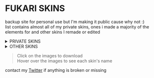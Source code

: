 # FUKARI SKINS
backup site for personal use but I'm making it public cause why not :) \
‎
list contains almost all of my private skins, ones i made a majority of the elements for and other skins I remade or edited

<details><summary>PRIVATE SKINS</sub></summary>
<p>
  
[![fukari](https://cdn.discordapp.com/attachments/748293859057991794/1184864133397614662/screenshot036.jpg "Download fukari")](https://cdn.discordapp.com/attachments/1184844604810481726/1184847282617712660/fukari.osk)

[![fukari default](https://cdn.discordapp.com/attachments/748293859057991794/1184864242663440434/screenshot037.jpg "Download default")](https://cdn.discordapp.com/attachments/1184844604810481726/1184847317283643432/fukari_default.osk)

[![fukari bubble](https://cdn.discordapp.com/attachments/748293859057991794/1184864817887055916/screenshot042.jpg "Download bubble")](https://cdn.discordapp.com/attachments/1184844604810481726/1184855472768036864/Fukari_bubble.osk)

[![fukari alt](https://cdn.discordapp.com/attachments/748293859057991794/1184864400105025536/screenshot039.jpg "Download alt")](https://cdn.discordapp.com/attachments/1184844604810481726/1184855852423847956/Fukari_alt.osk)
</details>

<details><summary>OTHER SKINS</sub></summary>
<p>
  
[![haga fukari remake](https://cdn.discordapp.com/attachments/748293859057991794/1191835387488911412/screenshot052.jpg "Download haga remake")](https://dl.dropboxusercontent.com/s/sqz2vr3muce6kmt/haga%20remake.osk)

[![haga fukari remake](https://cdn.discordapp.com/attachments/748293859057991794/1191835390273929247/screenshot054.jpg "Download mikuroll edit")](https://cdn.discordapp.com/attachments/748293859057991794/1005415148439212032/77777_mikuroll.osk)
</details>

> Click on the images to download\
> ‎‎‎‎‎‎‎‎Hover over the images to see each skin's name

contact my [Twitter](https://twitter.com/gvrdno) if anything is broken or missing
